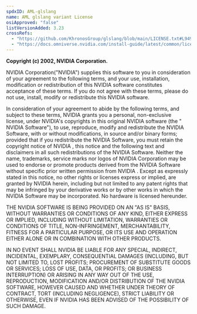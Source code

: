 ```yaml
---
spdxID: AML-glslang
name: AML glslang variant License
osiApproved: "false"
listVersionAdded: 3.23
crossRefs: 
  - "https://github.com/KhronosGroup/glslang/blob/main/LICENSE.txt#L949"
  - "https://docs.omniverse.nvidia.com/install-guide/latest/common/licenses.html"
---
```


**Copyright (c) 2002, NVIDIA Corporation.**

NVIDIA Corporation("NVIDIA") supplies this software to you in consideration of your agreement to the following terms, and your use, installation, modification or redistribution of this NVIDIA software constitutes acceptance of these terms. If you do not agree with these terms, please do not use, install, modify or redistribute this NVIDIA software.

In consideration of your agreement to abide by the following terms, and subject to these terms, NVIDIA grants you a personal, non-exclusive license, under NVIDIA's copyrights in this original NVIDIA software (the " NVIDIA Software"), to use, reproduce, modify and redistribute the NVIDIA Software, with or without modifications, in source and/or binary forms; provided that if you redistribute the NVIDIA Software, you must retain the copyright notice of NVIDIA , this notice and the following text and disclaimers in all such redistributions of the NVIDIA Software. Neither the name, trademarks, service marks nor logos of NVIDIA Corporation may be used to endorse or promote products derived from the NVIDIA Software without specific prior written permission from NVIDIA . Except as expressly stated in this notice, no other rights or licenses express or implied, are granted by NVIDIA herein, including but not limited to any patent rights that may be infringed by your derivative works or by other works in which the NVIDIA Software may be incorporated. No hardware is licensed hereunder.

THE NVIDIA SOFTWARE IS BEING PROVIDED ON AN "AS IS" BASIS, WITHOUT WARRANTIES OR CONDITIONS OF ANY KIND, EITHER EXPRESS OR IMPLIED, INCLUDING WITHOUT LIMITATION, WARRANTIES OR CONDITIONS OF TITLE, NON-INFRINGEMENT, MERCHANTABILITY, FITNESS FOR A PARTICULAR PURPOSE, OR ITS USE AND OPERATION EITHER ALONE OR IN COMBINATION WITH OTHER PRODUCTS.

IN NO EVENT SHALL NVIDIA BE LIABLE FOR ANY SPECIAL, INDIRECT, INCIDENTAL, EXEMPLARY, CONSEQUENTIAL DAMAGES (INCLUDING, BUT NOT LIMITED TO, LOST PROFITS; PROCUREMENT OF SUBSTITUTE GOODS OR SERVICES; LOSS OF USE, DATA, OR PROFITS; OR BUSINESS INTERRUPTION) OR ARISING IN ANY WAY OUT OF THE USE, REPRODUCTION, MODIFICATION AND/OR DISTRIBUTION OF THE NVIDIA SOFTWARE, HOWEVER CAUSED AND WHETHER UNDER THEORY OF CONTRACT, TORT (INCLUDING NEGLIGENCE), STRICT LIABILITY OR OTHERWISE, EVEN IF NVIDIA HAS BEEN ADVISED OF THE POSSIBILITY OF SUCH DAMAGE.

